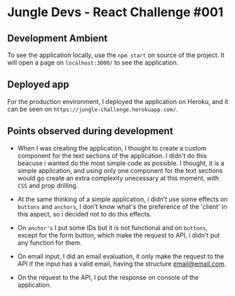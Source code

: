 # Jungle Devs - React Challenge #001

## Development Ambient

To see the application locally, use the `npm start` on source of the project. It will open a page on `localhost:3000/` to see the application.

## Deployed app

For the production environment, I deployed the application on Heroku, and it can be seen on `https://jungle-challenge.herokuapp.com/`.

## Points observed during development

* When I was creating the application, I thought to create a custom component for the text sections of the application. I didn't do this beacuse i wanted do the most simple code as possible. I thought, it is a simple application, and using only one component for the text sections would go create an extra complexity unecessary at this moment, with `CSS` and prop drilling.

* At the same thinking of a simple application, i didn't use some effects on `buttons` and `anchors`, I don't know what's the preference of the 'client' in this aspect, so i decided not to do this effects.

* On `anchor's` I put some IDs but it is not functional and on `buttons`, except for the form button, which make the request to API, i didn't put any function for them.

* On email input, I did an email evaluation, it only make the request to the API if the input has a valid email, having the structure email@email.com.

* On the request to the API, I put the response on console of the application.
